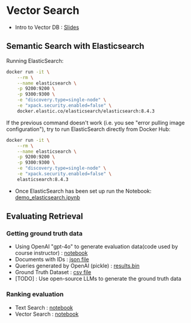 # Vector Search

* Intro to Vector DB : [Slides](https://github.com/quickSilverShanks/DataWhiz-Chat/blob/main/03__VectorSearch/Introduction%20to%20Vector%20DB.pdf)

## Semantic Search with Elasticsearch

Running ElasticSearch:

```bash
docker run -it \
    --rm \
    --name elasticsearch \
    -p 9200:9200 \
    -p 9300:9300 \
    -e "discovery.type=single-node" \
    -e "xpack.security.enabled=false" \
    docker.elastic.co/elasticsearch/elasticsearch:8.4.3
```

If the previous command doesn't work (i.e. you see "error pulling image configuration"), try to run ElasticSearch directly from Docker Hub:

```bash
docker run -it \
    --rm \
    --name elasticsearch \
    -p 9200:9200 \
    -p 9300:9300 \
    -e "discovery.type=single-node" \
    -e "xpack.security.enabled=false" \
    elasticsearch:8.4.3
```

* Once ElasticSearch has been set up run the Notebook: [demo_elasticsearch.ipynb](demo_elasticsearch.ipynb)



## Evaluating Retrieval


### Getting ground truth data

* Using OpenAI "gpt-4o" to generate evaluation data(code used by course instructor) : [notebook](ground-truth-data%20%28original%29.ipynb)
* Documents with IDs : [json file](documents-with-ids.json)
* Queries generated by OpenAI (pickle) : [results.bin](results.bin)
* Ground Truth Dataset : [csv file](ground-truth-data.csv)
* [TODO] : Use open-source LLMs to generate the ground truth data


### Ranking evaluation

* Text Search : [notebook](evaluate-text.ipynb)
* Vector Search : [notebook](evaluate-vector.ipynb)